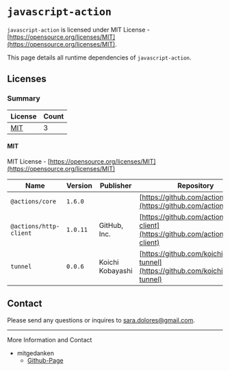 # `javascript-action`

`javascript-action` is licensed under MIT License - [https://opensource.org/licenses/MIT](https://opensource.org/licenses/MIT).

This page details all runtime dependencies of `javascript-action`.

## Licenses

### Summary

| License     | Count |
| ----------- | ----- |
| [MIT](#mit) | 3     |

#### MIT

MIT License - [https://opensource.org/licenses/MIT](https://opensource.org/licenses/MIT)

| Name                   | Version  | Publisher        | Repository                                                                       |
| ---------------------- | -------- | ---------------- | -------------------------------------------------------------------------------- |
| `@actions/core`        | `1.6.0`  |                  | [https://github.com/actions/toolkit](https://github.com/actions/toolkit)         |
| `@actions/http-client` | `1.0.11` | GitHub, Inc.     | [https://github.com/actions/http-client](https://github.com/actions/http-client) |
| `tunnel`               | `0.0.6`  | Koichi Kobayashi | [https://github.com/koichik/node-tunnel](https://github.com/koichik/node-tunnel) |

## Contact

Please send any questions or inquires to [sara.dolores@gmail.com](mailto:sara.dolores@gmail.com).

---

More Information and Contact
- mitgedanken
  - [Github-Page](https://mitgedanken.github.io/)
